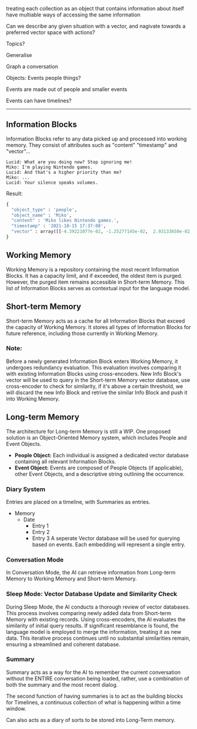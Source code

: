 treating each collection as an object that contains information about itself
have multiable ways of accessing the same information

Can we describe any given situation with a vector, and nagivate towards a preferred vector space with actions?

Topics?

Generalise

Graph a conversation

Objects:
  Events
  people
  things?

Events are made out of 
people and smaller events

Events can have timelines?

---

## Information Blocks
Information Blocks refer to any data picked up and processed into working memory. They consist of attributes such as "content" "timestamp" and "vector"...
```
Lucid: What are you doing now? Stop ignoring me!
Miko: I'm playing Nintendo games.
Lucid: And that's a higher priority than me?
Miko: ...
Lucid: Your silence speaks volumes.
```
Result:
```python
{
  "object_type" : 'people',
  "object_name" : 'Miko',
  "content" : 'Miko likes Nintendo games.',
  "timestamp" : '2021-10-15 17:37:00',
  "vector" : array([[-4.39221077e-02, -1.25277145e-02,  2.93133650e-02,],[...]], dtype=float32),
}
```
## Working Memory
Working Memory is a repository containing the most recent Information Blocks. It has a capacity limit, and if exceeded, the oldest item is purged. However, the purged item remains accessible in Short-term Memory. This list of Information Blocks serves as contextual input for the language model.

## Short-term Memory
Short-term Memory acts as a cache for all Information Blocks that exceed the capacity of Working Memory. It stores all types of Information Blocks for future reference, including those currently in Working Memory.

### Note:
Before a newly generated Information Block enters Working Memory, it undergoes redundancy evaluation. This evaluation involves comparing it with existing Information Blocks using cross-encoders.
New Info Block's vector will be used to query in the Short-term Memory vector database, use cross-encoder to check for similarity, if it's above a certain threshold, we will discard the new Info Block and retrive the similar Info Block and push it into Working Memory.

## Long-term Memory
The architecture for Long-term Memory is still a WIP. One proposed solution is an Object-Oriented Memory system, which includes People and Event Objects.

- **People Object:** Each individual is assigned a dedicated vector database containing all relevant Information Blocks.
- **Event Object:** Events are composed of People Objects (if applicable), other Event Objects, and a descriptive string outlining the occurrence.

### Diary System
Entries are placed on a timeline, with Summaries as entries.
- Memory
  - Date
    - Entry 1
    - Entry 2
    - Entry 3
A seperate Vector database will be used for querying based on events.
Each embedding will represent a single entry.
### Conversation Mode
In Conversation Mode, the AI can retrieve information from Long-term Memory to Working Memory and Short-term Memory.

### Sleep Mode: Vector Database Update and Similarity Check
During Sleep Mode, the AI conducts a thorough review of vector databases. This process involves comparing newly added data from Short-term Memory with existing records. Using cross-encoders, the AI evaluates the similarity of initial query results. If significant resemblance is found, the language model is employed to merge the information, treating it as new data. This iterative process continues until no substantial similarities remain, ensuring a streamlined and coherent database.

### Summary
Summary acts as a way for the AI to remember the current conversation without the ENTIRE conversation being loaded, rather, use a combination of both the summary and the most recent dialog.

The second function of having summaries is to act as the building blocks for Timelines, a continuous collection of what is happening within a time window.

Can also acts as a diary of sorts to be stored into Long-Term memory.